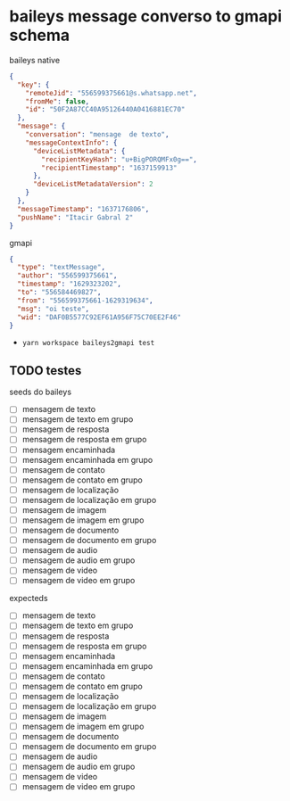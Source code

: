 # baileys message converso to gmapi schema

baileys native
```JSON
{
  "key": {
    "remoteJid": "556599375661@s.whatsapp.net",
    "fromMe": false,
    "id": "50F2A87CC40A95126440A0416881EC70"
  },
  "message": {
    "conversation": "mensage  de texto",
    "messageContextInfo": {
      "deviceListMetadata": {
        "recipientKeyHash": "u+BigPORQMFx0g==",
        "recipientTimestamp": "1637159913"
      },
      "deviceListMetadataVersion": 2
    }
  },
  "messageTimestamp": "1637176806",
  "pushName": "Itacir Gabral 2"
}
```

gmapi
```JSON
{
  "type": "textMessage",
  "author": "556599375661",
  "timestamp": "1629323202",
  "to": "556584469827",
  "from": "556599375661-1629319634",
  "msg": "oi teste",
  "wid": "DAF0B5577C92EF61A956F75C70EE2F46"
}
```

- `yarn workspace baileys2gmapi test`

## TODO testes
seeds do baileys
- [ ] mensagem de texto
- [ ] mensagem de texto em grupo
- [ ] mensagem de resposta
- [ ] mensagem de resposta em grupo
- [ ] mensagem encaminhada
- [ ] mensagem encaminhada em grupo
- [ ] mensagem de contato
- [ ] mensagem de contato em grupo
- [ ] mensagem de localização
- [ ] mensagem de localização em grupo
- [ ] mensagem de imagem
- [ ] mensagem de imagem em grupo
- [ ] mensagem de documento
- [ ] mensagem de documento em grupo
- [ ] mensagem de audio
- [ ] mensagem de audio em grupo
- [ ] mensagem de video
- [ ] mensagem de video em grupo

expecteds
- [ ] mensagem de texto
- [ ] mensagem de texto em grupo
- [ ] mensagem de resposta
- [ ] mensagem de resposta em grupo
- [ ] mensagem encaminhada
- [ ] mensagem encaminhada em grupo
- [ ] mensagem de contato
- [ ] mensagem de contato em grupo
- [ ] mensagem de localização
- [ ] mensagem de localização em grupo
- [ ] mensagem de imagem
- [ ] mensagem de imagem em grupo
- [ ] mensagem de documento
- [ ] mensagem de documento em grupo
- [ ] mensagem de audio
- [ ] mensagem de audio em grupo
- [ ] mensagem de video
- [ ] mensagem de video em grupo